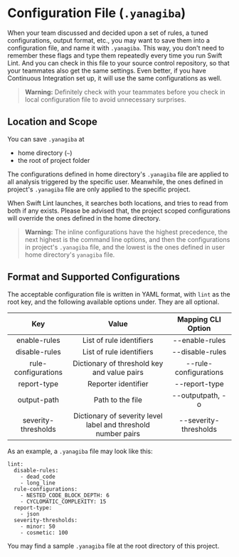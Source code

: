 # Configuration File (`.yanagiba`)

When your team discussed and decided upon a set of rules, a tuned configurations, output format, etc., you may want to save them into a configuration file, and name it with `.yanagiba`. This way, you don't need to remember these flags and type them repeatedly every time you run Swift Lint. And you can check in this file to your source control repository, so that your teammates also get the same settings. Even better, if you have Continuous Integration set up, it will use the same configurations as well.

> **Warning:** Definitely check with your teammates before you check in local configuration file to avoid unnecessary surprises.

## Location and Scope

You can save `.yanagiba` at

- home directory (`~`)
- the root of project folder

The configurations defined in home directory's `.yanagiba` file are applied to all analysis triggered by the specific user. Meanwhile, the ones defined in project's `.yanagiba` file are only applied to the specific project.

When Swift Lint launches, it searches both locations, and tries to read from both if any exists. Please be advised that,
the project scoped configurations will override the ones defined in the home directory.

> **Warning:** The inline configurations have the highest precedence, the next highest is the command line options, and then the configurations in project's `.yanagiba` file, and the lowest is the ones defined in user home directory's `yanagiba` file.

## Format and Supported Configurations

The acceptable configuration file is written in YAML format, with `lint` as the root key, and the following available options under. They are all optional.

| Key | Value | Mapping CLI Option |
| :---: | :---: | :---: |
| enable-rules | List of rule identifiers | --enable-rules |
| disable-rules | List of rule identifiers | --disable-rules |
| rule-configurations | Dictionary of threshold key and value pairs | --rule-configurations |
| report-type | Reporter identifier | --report-type |
| output-path | Path to the file | --outputpath, -o |
| severity-thresholds | Dictionary of severity level label and threshold number pairs | --severity-thresholds |

As an example, a `.yanagiba` file may look like this:

```
lint:
  disable-rules:
    - dead_code
    - long_line
  rule-configurations:
    - NESTED_CODE_BLOCK_DEPTH: 6
    - CYCLOMATIC_COMPLEXITY: 15
  report-type:
    - json
  severity-thresholds:
    - minor: 50
    - cosmetic: 100
```

You may find a sample `.yanagiba` file at the root directory of this project.
